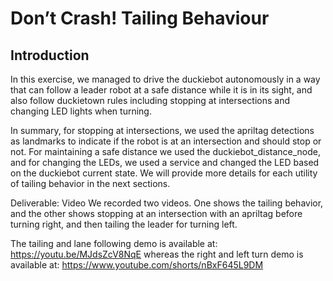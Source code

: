# Don’t Crash! Tailing Behaviour
## Introduction
In this exercise, we managed to drive the duckiebot autonomously in a way that can follow a leader robot at a safe distance while it is in its sight, and also follow duckietown rules including stopping at intersections and changing LED lights when turning.

In summary,  for stopping at intersections, we used the apriltag detections as landmarks to indicate if the robot is at an intersection and should stop or not.
For maintaining a safe distance we used the duckiebot_distance_node, and for changing the LEDs, we used a service and changed the LED based on the duckiebot current state.
We will provide more details for each utility of tailing behavior in the next sections.


Deliverable: Video
We recorded two videos. One shows the tailing behavior, and the other shows stopping at an intersection with an apriltag before turning right, and then tailing the leader for turning left. 

The tailing and lane following demo is available at: https://youtu.be/MJdsZcV8NqE whereas the right and left turn demo is available at: https://www.youtube.com/shorts/nBxF645L9DM
